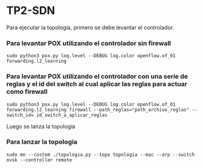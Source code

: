# TP2-SDN

Para ejecutar la topología, primero se debe levantar el controlador.

### Para levantar POX utilizando el controlador sin firewall

```shell
sudo python3 pox.py log.level --DEBUG log.color openflow.of_01 forwarding.l2_learning
```

### Para levantar POX utilizando el controlador con una serie de reglas y el id del switch al cual aplicar las reglas para actuar como firewall

```shell
sudo python3 pox.py log.level --DEBUG log.color openflow.of_01 forwarding.l2_learning firewall --path_reglas="path_archivo_reglas" --switch_id= id_switch_a_aplicar_reglas
```

Luego se lanza la topología

### Para lanzar la topología
```shell
sudo mn --custom ./topologia.py --topo topologia --mac --arp --switch ovsk --controller remote
```

